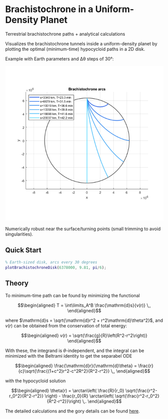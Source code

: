 # Brachistochrone in a Uniform-Density Planet
Terrestrial brachistochrone paths + analytical calculations

Visualizes the brachistochrone tunnels inside a uniform-density planet by plotting the optimal (minimum-time) hypocycloid paths in a 2D disk.

Example with Earth parameters and Δθ steps of 30°:

![image](docs/preview.png)

Numerically robust near the surface/turning points (small trimming to avoid singularities).

## Quick Start
```matlab
% Earth-sized disk, arcs every 30 degrees
plotBrachistochroneDisk(6378000, 9.81, pi/6);
```
## Theory

To minimum-time path can be found by minimizing the functional

```math
\begin{aligned}
T = \int\limits_A^B \frac{\mathrm{d}s}{v(r)} \,,
\end{aligned}
```
where $\mathrm{d}s = \sqrt{\mathrm{d}r^2 + r^2\mathrm{d}\theta^2}$, and $v(r)$ can be obtained from the conservation of total energy:

```math
\begin{aligned}
v(r) = \sqrt{\frac{g}{R}\left(R^2-r^2\right)}
\end{aligned}
```
With these, the integrand is $\theta$-independent, and the integral can be minimized with the Beltrami identity to get the separabel ODE

```math
\begin{aligned}
\frac{\mathrm{d}r}{\mathrm{d}\theta} = \frac{r}{c}\sqrt{\frac{(1+c^2)r^2-c^2R^2}{R^2-r^2}} \,,
\end{aligned}
```

with the hypocycloid solution

```math
\begin{aligned}
\theta(r) = \arctan\left( \frac{R}{r_0} \sqrt{\frac{r^2-r_0^2}{R^2-r^2}} \right) - \frac{r_0}{R} \arctan\left( \sqrt{\frac{r^2-r_0^2}{R^2-r^2}}\right) \,.
\end{aligned}
```

The detailed calculations and the gory details can be found [here](docs/brachistochrone_calculations.pdf).
